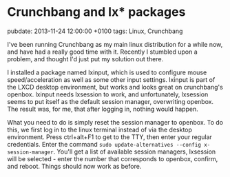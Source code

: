 # Crunchbang and lx* packages
pubdate: 2013-11-24 12:00:00 +0100
tags: Linux, Crunchbang

I've been running Crunchbang as my main linux distribution for a while now, and have had a really good time with it. Recently I stumbled upon a problem, and thought I'd just put my solution out there.

I installed a package named lxinput, which is used to configure mouse speed/acceleration as well as some other input settings. lxinput is part of the LXCD desktop environment, but works and looks great on crunchbang's openbox. lxinput needs lxsession to work, and unfortunately, lxsession seems to put itself as the default session manager, overwriting openbox. The result was, for me, that after logging in, nothing would happen.

What you need to do is simply reset the session manager to openbox. To do this, we first log in to the linux terminal instead of via the desktop environment. Press ctrl+alt+F1 to get to the TTY, then enter your regular credentials. Enter the command `sudo update-alternatives --config x-session-manager`. You'll get a list of available session managers, lxsession will be selected - enter the number that corresponds to openbox, confirm, and reboot. Things should now work as before.